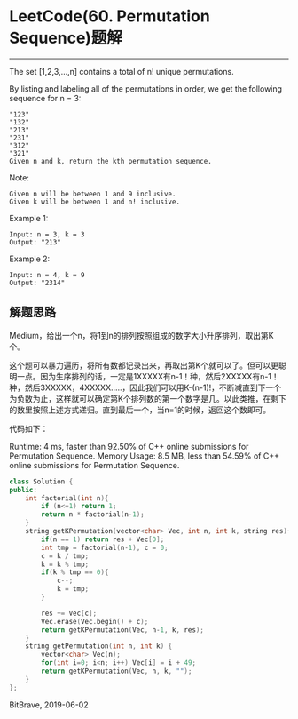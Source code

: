 # LeetCode(60. Permutation Sequence)题解
------
The set [1,2,3,...,n] contains a total of n! unique permutations.

By listing and labeling all of the permutations in order, we get the following sequence for n = 3:

    "123"
    "132"
    "213"
    "231"
    "312"
    "321"
    Given n and k, return the kth permutation sequence.

Note:

    Given n will be between 1 and 9 inclusive.
    Given k will be between 1 and n! inclusive.
Example 1:

    Input: n = 3, k = 3
    Output: "213"
Example 2:

    Input: n = 4, k = 9
    Output: "2314"

## 解题思路
Medium，给出一个n，将1到n的排列按照组成的数字大小升序排列，取出第K个。

这个题可以暴力遍历，将所有数都记录出来，再取出第K个就可以了。但可以更聪明一点。因为生序排列的话，一定是1XXXXX有n-1！种，然后2XXXXX有n-1！种，然后3XXXXX，4XXXXX.....，因此我们可以用K-(n-1)!，不断减直到下一个为负数为止，这样就可以确定第K个排列数的第一个数字是几。以此类推，在剩下的数里按照上述方式递归。直到最后一个，当n=1的时候，返回这个数即可。

代码如下：

Runtime: 4 ms, faster than 92.50% of C++ online submissions for Permutation Sequence.
Memory Usage: 8.5 MB, less than 54.59% of C++ online submissions for Permutation Sequence.

```c++
class Solution {
public:
    int factorial(int n){
        if (n<=1) return 1;
        return n * factorial(n-1);
    }
    string getKPermutation(vector<char> Vec, int n, int k, string res){
        if(n == 1) return res + Vec[0];
        int tmp = factorial(n-1), c = 0;
        c = k / tmp;
        k = k % tmp;
        if(k % tmp == 0){
            c--;
            k = tmp;
        }

        res += Vec[c];
        Vec.erase(Vec.begin() + c);
        return getKPermutation(Vec, n-1, k, res);
    }
    string getPermutation(int n, int k) {
        vector<char> Vec(n);
        for(int i=0; i<n; i++) Vec[i] = i + 49;
        return getKPermutation(Vec, n, k, "");
    }
};
```

BitBrave, 2019-06-02